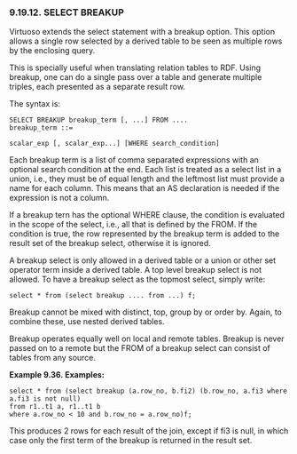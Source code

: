 <div>

<div>

<div>

<div>

### 9.19.12. SELECT BREAKUP

</div>

</div>

</div>

Virtuoso extends the select statement with a breakup option. This option
allows a single row selected by a derived table to be seen as multiple
rows by the enclosing query.

This is specially useful when translating relation tables to RDF. Using
breakup, one can do a single pass over a table and generate multiple
triples, each presented as a separate result row.

The syntax is:

``` programlisting
SELECT BREAKUP breakup_term [, ...] FROM ....
breakup_term ::=

scalar_exp [, scalar_exp...] [WHERE search_condition]
```

Each breakup term is a list of comma separated expressions with an
optional search condition at the end. Each list is treated as a select
list in a union, i.e., they must be of equal length and the leftmost
list must provide a name for each column. This means that an AS
declaration is needed if the expression is not a column.

If a breakup tern has the optional WHERE clause, the condition is
evaluated in the scope of the select, i.e., all that is defined by the
FROM. If the condition is true, the row represented by the breakup term
is added to the result set of the breakup select, otherwise it is
ignored.

A breakup select is only allowed in a derived table or a union or other
set operator term inside a derived table. A top level breakup select is
not allowed. To have a breakup select as the topmost select, simply
write:

``` programlisting
select * from (select breakup .... from ...) f;
```

Breakup cannot be mixed with distinct, top, group by or order by. Again,
to combine these, use nested derived tables.

Breakup operates equally well on local and remote tables. Breakup is
never passed on to a remote but the FROM of a breakup select can consist
of tables from any source.

<div>

**Example 9.36. Examples:**

<div>

``` programlisting
select * from (select breakup (a.row_no, b.fi2) (b.row_no, a.fi3 where a.fi3 is not null)
from r1..t1 a, r1..t1 b
where a.row_no < 10 and b.row_no = a.row_no)f;
```

</div>

</div>

  

This produces 2 rows for each result of the join, except if fi3 is null,
in which case only the first term of the breakup is returned in the
result set.

</div>
